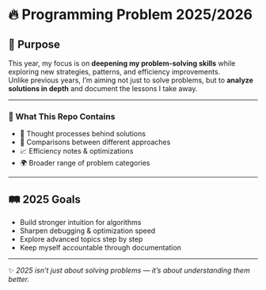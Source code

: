 # 🔥 Programming Problem 2025/2026

## 🎯 Purpose  

This year, my focus is on **deepening my problem-solving skills** while exploring new strategies, patterns, and efficiency improvements.  
Unlike previous years, I’m aiming not just to solve problems, but to **analyze solutions in depth** and document the lessons I take away.  

---

### 🚧 What This Repo Contains  
- 🧠 Thought processes behind solutions  
- 🔄 Comparisons between different approaches  
- 📈 Efficiency notes & optimizations  
- 🌍 Broader range of problem categories  

---

## 🛤️ 2025 Goals  
- Build stronger intuition for algorithms  
- Sharpen debugging & optimization speed  
- Explore advanced topics step by step  
- Keep myself accountable through documentation  

---

✨ *2025 isn’t just about solving problems — it’s about understanding them better.*  
